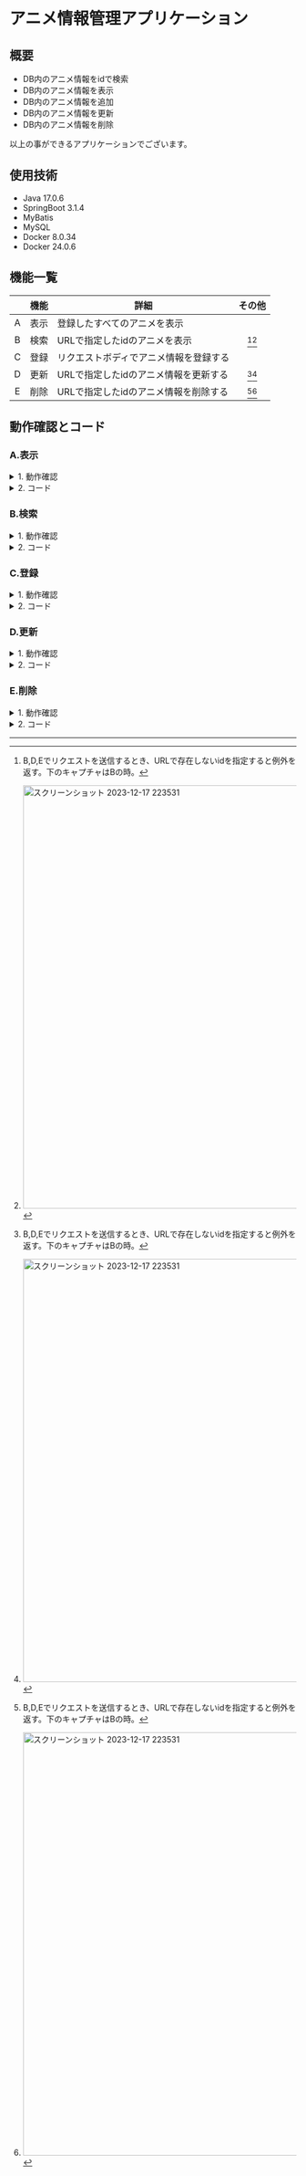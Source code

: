 # アニメ情報管理アプリケーション
## 概要
- DB内のアニメ情報をidで検索
- DB内のアニメ情報を表示
- DB内のアニメ情報を追加
- DB内のアニメ情報を更新
- DB内のアニメ情報を削除

以上の事ができるアプリケーションでございます。
## 使用技術
- Java 17.0.6
- SpringBoot 3.1.4
- MyBatis
- MySQL
- Docker 8.0.34
- Docker 24.0.6

## 機能一覧
||機能|詳細|その他|
|:-:|:-:|----|:-:|
|A|表示|登録したすべてのアニメを表示|
|B|検索|URLで指定したidのアニメを表示|[^exception][^2]
|C|登録|リクエストボディでアニメ情報を登録する|
|D|更新|URLで指定したidのアニメ情報を更新する|[^exception][^2]
|E|削除|URLで指定したidのアニメ情報を削除する|[^exception][^2]

## 動作確認とコード
### A.表示
<details><summary>1. 動作確認</summary><div>
    
- 登録したすべての映画情報が表示される
<img width="751" alt="スクリーンショット 2023-12-17 215322" src="https://github.com/InoseDa/spring/assets/132801866/9edce057-9478-4fc6-9ffe-ba245e804064">
</div></details>
<details><summary>2. コード</summary><div>
    
 ```java
@GetMapping("/anime")
    public List<Movie> getMovie(){
        return animeService.getMovies();
    }
```
</div></details>

### B.検索
<details><summary>1. 動作確認</summary><div>
    
- URLで指定した番号の映画情報のみ表示される
<img width="736" alt="スクリーンショット 2023-12-17 215736" src="https://github.com/InoseDa/spring/assets/132801866/cdc2a949-bda3-4f5d-8d37-14926372a331">

</div></details>

<details><summary>2. コード</summary><div>
    
```java
@GetMapping("/anime/{id}")
    public Movie getMovieById(@PathVariable int id) throws NotFoundException {
        return animeService.findById(id);
    }
```
</div></details>

### C.登録
<details><summary>1. 動作確認</summary><div>

- JSON形式で入力したアニメ情報がDBに登録され、URLが作成される
<img width="730" alt="スクリーンショット 2023-12-17 220336" src="https://github.com/InoseDa/spring/assets/132801866/81985808-2bd0-437e-bd03-6b7c2107accf">
<img width="733" alt="スクリーンショット 2023-12-17 220356" src="https://github.com/InoseDa/spring/assets/132801866/403e9182-8604-4a6b-b0fd-1aa82803715c">

</div></details>

<details><summary>2. コード</summary><div>
    
```java
@PostMapping("/anime")
    public ResponseEntity<MovieResponse> createMovie(@RequestBody @Valid MovieCreateRequest animeCreateRequest, UriComponentsBuilder uriBuilder){
        Movie anime = animeService.insert(animeCreateRequest.convertToMovie());
        URI uri = uriBuilder.path("/anime/{id}").buildAndExpand(anime.getId()).toUri();
        return ResponseEntity.created(uri).body(new MovieResponse("a new anime is created!"));
    }
```
</div></details>

### D.更新
<details><summary>1. 動作確認</summary><div>

- 登録済みのアニメ情報を更新できる。今回はid=1の情報を変更している
<img width="732" alt="スクリーンショット 2023-12-17 220955" src="https://github.com/InoseDa/spring/assets/132801866/e90a29ce-1003-4d7b-ab88-05377e6f13c9">
<img width="738" alt="スクリーンショット 2023-12-17 221055" src="https://github.com/InoseDa/spring/assets/132801866/ee67118e-6d0f-4077-a91c-ecbcd6e4a0d0">

</div></details>

<details><summary>2. コード</summary><div>
  
```java
@PatchMapping("/anime/{id}")
    public ResponseEntity<MovieResponse> updateMovie(@PathVariable int id, @RequestBody MovieUpdateRequest animeUpdateRequest) throws NotFoundException {
            animeService.update(animeUpdateRequest.convertToMovie(id));
            MovieResponse message = new MovieResponse("a anime is update!");
            return ResponseEntity.ok(message);
    }
```
</div></details>

### E.削除
<details><summary>1. 動作確認</summary><div>

- 指定したIDのアニメ情報が削除される。今回はid=2の情報を削除している
<img width="742" alt="スクリーンショット 2023-12-17 221600" src="https://github.com/InoseDa/spring/assets/132801866/2a9a58d1-ceab-4de1-be5f-57f197ef6baf">
<img width="737" alt="スクリーンショット 2023-12-17 221620" src="https://github.com/InoseDa/spring/assets/132801866/c8abaa03-b7b7-41a1-8f29-3ac8c52e1931">

</div></details>

<details><summary>2. コード</summary><div>
  
```java
@DeleteMapping("/anime/{id}")
    public ResponseEntity<MovieResponse> deleteMovie(@PathVariable int id) throws NotFoundException {
        animeService.delete(id);
        MovieResponse message = new MovieResponse("a anime is deleted!");
        return ResponseEntity.ok(message);
    }
```
</div></details>

---

[^exception]:B,D,Eでリクエストを送信するとき、URLで存在しないidを指定すると例外を返す。下のキャプチャはBの時。
[^2]:<img width="742" alt="スクリーンショット 2023-12-17 223531" src="https://github.com/InoseDa/spring/assets/132801866/5033023d-66a8-4d6a-9b29-203826fcd89d">
